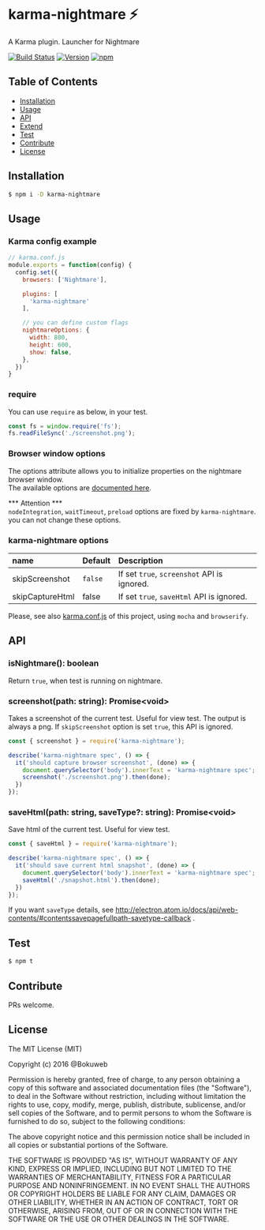 # karma-nightmare ⚡

A Karma plugin. Launcher for Nightmare

[![Build Status](https://img.shields.io/travis/bokuweb/karma-nightmare.svg?style=flat-square)](https://travis-ci.org/bokuweb/karma-nightmare)
[![Version](https://img.shields.io/npm/v/karma-nightmare.svg?style=flat-square)](https://www.npmjs.com/package/karma-nightmare)
[![npm](https://img.shields.io/npm/dm/karma-nightmare.svg?style=flat-square)]()

## Table of Contents

- [Installation](#installation)
- [Usage](#usage)
- [API](#api)
- [Extend](#extend)
- [Test](#test)
- [Contribute](#contribute)
- [License](#license)

## Installation

``` sh
$ npm i -D karma-nightmare
```

## Usage

### Karma config example

``` javascript
// karma.conf.js
module.exports = function(config) {
  config.set({
    browsers: ['Nightmare'],

    plugins: [
      'karma-nightmare'
    ],

    // you can define custom flags
    nightmareOptions: {
      width: 800,
      height: 600,
      show: false,
    },
  })
}
```

### require

You can use `require` as below, in your test.

``` js
const fs = window.require('fs');
fs.readFileSync('./screenshot.png');
```

### Browser window options

The options attribute allows you to initialize properties on the nightmare browser window.   
The available options are [documented here](https://github.com/atom/electron/blob/master/docs/api/browser-window.md#new-browserwindowoptions).

*** Attention ***   
`nodeIntegration`, `waitTimeout`, `preload` options are fixed by `karma-nightmare`. you can not change these options.

### karma-nightmare options

| name                         | Default | Description                                                                                                                     |
| :--------------------------- | :------ | :------------------------------------------------------------------------------------------------------------------------------ |
| skipScreenshot               | `false` | If set `true`, `screenshot` API is ignored.                                                                                     |
| skipCaptureHtml                         |    false |     If set `true`, `saveHtml` API is ignored.                                                                                                                                    |

Please, see also [karma.conf.js](https://github.com/bokuweb/karma-nightmare/blob/master/karma.conf.js) of this project, using `mocha` and `browserify`.

## API

### isNightmare(): boolean

Return `true`, when test is running on nightmare.

### screenshot(path: string): Promise\<void\>

Takes a screenshot of the current test. Useful for view test. The output is always a png.
If `skipScreenshot` option is set `true`, this API is ignored.

``` js
const { screenshot } = require('karma-nightmare');

describe('karma-nightmare spec', () => {
  it('should capture browser screenshot', (done) => {
    document.querySelector('body').innerText = 'karma-nightmare spec';
    screenshot('./screenshot.png').then(done);
  })
});
```

### saveHtml(path: string, saveType?: string): Promise\<void\>

Save html of the current test. Useful for view test.

``` js
const { saveHtml } = require('karma-nightmare');

describe('karma-nightmare spec', () => {
  it('should save current html snapshot', (done) => {
    document.querySelector('body').innerText = 'karma-nightmare spec';
    saveHtml('./snapshot.html').then(done);
  })
});
```

If you want `saveType` details, see http://electron.atom.io/docs/api/web-contents/#contentssavepagefullpath-savetype-callback .

## Test

``` sh
$ npm t
```

## Contribute

PRs welcome.

## License

The MIT License (MIT)

Copyright (c) 2016 @Bokuweb

Permission is hereby granted, free of charge, to any person obtaining a copy of this software and associated documentation files (the "Software"), to deal in the Software without restriction, including without limitation the rights to use, copy, modify, merge, publish, distribute, sublicense, and/or sell copies of the Software, and to permit persons to whom the Software is furnished to do so, subject to the following conditions:

The above copyright notice and this permission notice shall be included in all copies or substantial portions of the Software.

THE SOFTWARE IS PROVIDED "AS IS", WITHOUT WARRANTY OF ANY KIND, EXPRESS OR IMPLIED, INCLUDING BUT NOT LIMITED TO THE WARRANTIES OF MERCHANTABILITY, FITNESS FOR A PARTICULAR PURPOSE AND NONINFRINGEMENT. IN NO EVENT SHALL THE AUTHORS OR COPYRIGHT HOLDERS BE LIABLE FOR ANY CLAIM, DAMAGES OR OTHER LIABILITY, WHETHER IN AN ACTION OF CONTRACT, TORT OR OTHERWISE, ARISING FROM, OUT OF OR IN CONNECTION WITH THE SOFTWARE OR THE USE OR OTHER DEALINGS IN THE SOFTWARE.
